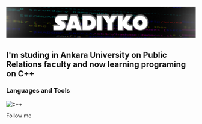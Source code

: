 [![Header](https://github.com/Sadiyko/Sadiyko/blob/main/assets/GitHub.jpg)](https://www.linkedin.com/in/sadiya-velikhanova-18592a256/)

## I'm studing in Ankara University on Public Relations faculty and now learning programing on C++

### Languages and Tools
![c++](https://img.shields.io/badge/-c++-020223?style=for-the-badge&logo=c%2b%2b&LogoColor=250202)	

Follow me